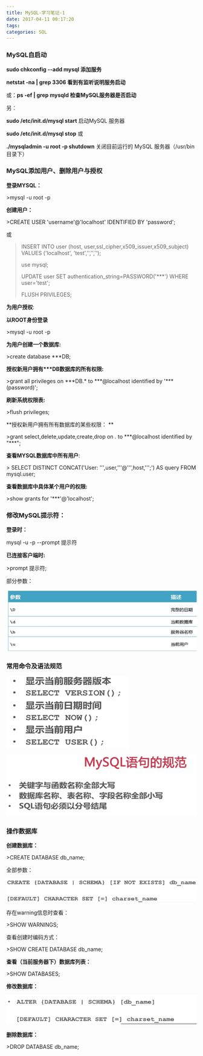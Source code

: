 ```yaml
---
title: MySQL-学习笔记-1
date: 2017-04-11 00:17:20
tags:
categories: SQL
---
```


### MySQL自启动

**sudo chkconfig --add mysql        添加服务**

**netstat -na | grep 3306  看到有监听说明服务启动**

或：**ps -ef | grep mysqld 检查MySQL服务器是否启动**

另：

**sudo /etc/init.d/mysql start** 	启动MySQL 服务器

**sudo /etc/init.d/mysql stop** 或

**./mysqladmin -u root -p shutdown**  关闭目前运行的 MySQL 服务器（/usr/bin 目录下）

<!--more-->

### MySQL添加用户、删除用户与授权

**登录MYSQL：**

\>mysql -u root -p

**创建用户：**

\>CREATE USER 'username'@'localhost' IDENTIFIED BY 'password';

或 

> INSERT INTO user (host, user,ssl_cipher,x509_issuer,x509_subject)  VALUES ('localhost', 'test','','','');
>
> use mysql;
>
>  UPDATE user SET authentication_string=PASSWORD('***') WHERE user='test';
>
> FLUSH PRIVILEGES;



**为用户授权**:

**以ROOT身份登录**

\>mysql -u root -p

**为用户创建一个数据库:**

\>create database ***DB;

**授权新用户拥有\*\*\*DB数据库的所有权限:**

\>grant all privileges on \*\*\*DB.* to \*\*\*@localhost identified by '***(password)';

**刷新系统权限表:**

\>flush privileges;

**授权新用户拥有所有数据库的某些权限： **

\>grant select,delete,update,create,drop on *.* to \*\*\*@localhost identified by "***";

**查看MYSQL数据库中所有用户**:

\> SELECT DISTINCT CONCAT('User: ''',user,'''@''',host,''';') AS query FROM mysql.user;

**查看数据库中具体某个用户的权限:**

\>show grants for '***'@'localhost';  

### 修改MySQL提示符：

**登录时：**

mysql -u -p --prompt 提示符

**已连接客户端时:**

\>prompt 提示符;

部分参数：

![](MySQL-学习笔记-1\1.png)

### 常用命令及语法规范

![](MySQL-学习笔记-1\2.png)

![](MySQL-学习笔记-1\3.png)

### 操作数据库

**创建数据库：**

\>CREATE DATABASE db_name;

全部参数：

![](MySQL-学习笔记-1\4.png)

存在warning信息时查看：

\>SHOW WARNINGS;

查看创建时编码方式：

\>SHOW CREATE DATABASE db_name;

**查看（当前服务器下）数据库列表：**

\>SHOW DATABASES;

**修改数据库：**

![](MySQL-学习笔记-1\5.png)

**删除数据库：**

\>DROP DATABASE db_name;